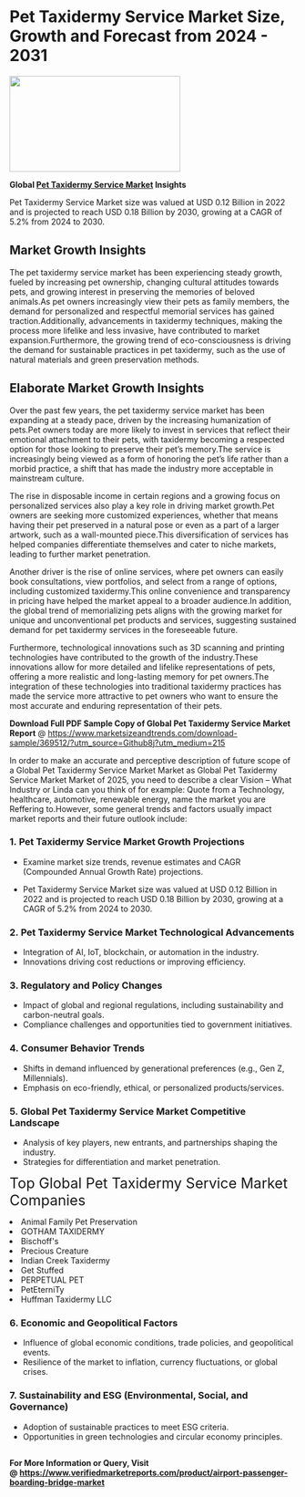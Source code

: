 <H1>Pet Taxidermy Service Market Size, Growth and Forecast from 2024 - 2031</H1><img class="aligncenter size-medium wp-image-584254" src="https://thirdeyenews.in/wp-content/uploads/2024/09/Global-Market-Research-300x168.jpeg" alt="" width="300" height="168" /><p><strong>Global&nbsp;<a href="https://www.marketsizeandtrends.com/download-sample/369512/?utm_source=Github8j?utm_medium=215">Pet Taxidermy Service Market</a> Insights</strong></p><p>Pet Taxidermy Service Market size was valued at USD 0.12 Billion in 2022 and is projected to reach USD 0.18 Billion by 2030, growing at a CAGR of 5.2% from 2024 to 2030.</p><p><h2>Market Growth Insights</h2> <p>The pet taxidermy service market has been experiencing steady growth, fueled by increasing pet ownership, changing cultural attitudes towards pets, and growing interest in preserving the memories of beloved animals.As pet owners increasingly view their pets as family members, the demand for personalized and respectful memorial services has gained traction.Additionally, advancements in taxidermy techniques, making the process more lifelike and less invasive, have contributed to market expansion.Furthermore, the growing trend of eco-consciousness is driving the demand for sustainable practices in pet taxidermy, such as the use of natural materials and green preservation methods.</p> <h2>Elaborate Market Growth Insights</h2> <p>Over the past few years, the pet taxidermy service market has been expanding at a steady pace, driven by the increasing humanization of pets.Pet owners today are more likely to invest in services that reflect their emotional attachment to their pets, with taxidermy becoming a respected option for those looking to preserve their pet’s memory.The service is increasingly being viewed as a form of honoring the pet’s life rather than a morbid practice, a shift that has made the industry more acceptable in mainstream culture.</p> <p>The rise in disposable income in certain regions and a growing focus on personalized services also play a key role in driving market growth.Pet owners are seeking more customized experiences, whether that means having their pet preserved in a natural pose or even as a part of a larger artwork, such as a wall-mounted piece.This diversification of services has helped companies differentiate themselves and cater to niche markets, leading to further market penetration.</p> <p>Another driver is the rise of online services, where pet owners can easily book consultations, view portfolios, and select from a range of options, including customized taxidermy.This online convenience and transparency in pricing have helped the market appeal to a broader audience.In addition, the global trend of memorializing pets aligns with the growing market for unique and unconventional pet products and services, suggesting sustained demand for pet taxidermy services in the foreseeable future.</p> <p>Furthermore, technological innovations such as 3D scanning and printing technologies have contributed to the growth of the industry.These innovations allow for more detailed and lifelike representations of pets, offering a more realistic and long-lasting memory for pet owners.The integration of these technologies into traditional taxidermy practices has made the service more attractive to pet owners who want to ensure the most accurate and enduring representation of their pets.</p> <p><span class=""><strong>Download Full PDF Sample Copy of Global Pet Taxidermy Service Market Report</strong> @ <a href="https://www.marketsizeandtrends.com/download-sample/369512/?utm_source=Github8j?utm_medium=215" target="_blank">https://www.marketsizeandtrends.com/download-sample/369512/?utm_source=Github8j?utm_medium=215</a></span></p><p>In order to make an accurate and perceptive description of future scope of a Global&nbsp;Pet Taxidermy Service Market Market as Global&nbsp;Pet Taxidermy Service Market Market of 2025, you need to describe a clear Vision &ndash; What Industry or Linda can you think of for example: Quote from a Technology, healthcare, automotive, renewable energy, name the market you are Reffering to.However, some general trends and factors usually impact market reports and their future outlook include:</p><h3>1.&nbsp;<strong>Pet Taxidermy Service Market Growth Projections</strong></h3><ul><li>Examine market size trends, revenue estimates and CAGR (Compounded Annual Growth Rate) projections.</li><li><p>Pet Taxidermy Service Market size was valued at USD 0.12 Billion in 2022 and is projected to reach USD 0.18 Billion by 2030, growing at a CAGR of 5.2% from 2024 to 2030.</p></li></ul><h3>2.&nbsp;<strong>Pet Taxidermy Service Market Technological Advancements</strong></h3><ul><li>Integration of AI, IoT, blockchain, or automation in the industry.</li><li>Innovations driving cost reductions or improving efficiency.</li></ul><h3>3.&nbsp;<strong>Regulatory and Policy Changes</strong></h3><ul><li>Impact of global and regional regulations, including sustainability and carbon-neutral goals.</li><li>Compliance challenges and opportunities tied to government initiatives.</li></ul><h3>4.&nbsp;<strong>Consumer Behavior Trends</strong></h3><ul><li>Shifts in demand influenced by generational preferences (e.g., Gen Z, Millennials).</li><li>Emphasis on eco-friendly, ethical, or personalized products/services.</li></ul><h3>5.&nbsp;<strong>Global Pet Taxidermy Service Market Competitive Landscape</strong></h3><ul><li>Analysis of key players, new entrants, and partnerships shaping the industry.</li><li>Strategies for differentiation and market penetration.</li></ul><p data-pm-slice="1 1 []"><span style="color: inherit; font-family: inherit; font-size: 25px;">Top Global Pet Taxidermy Service Market Companies</span></p><div class="" data-test-id=""><p><li>Animal Family Pet Preservation</li><li> GOTHAM TAXIDERMY</li><li> Bischoff's</li><li> Precious Creature</li><li> Indian Creek Taxidermy</li><li> Get Stuffed</li><li> PERPETUAL PET</li><li> PetEterniTy</li><li> Huffman Taxidermy LLC</li></p></div><h3>6.&nbsp;<strong>Economic and Geopolitical Factors</strong></h3><ul><li>Influence of global economic conditions, trade policies, and geopolitical events.</li><li>Resilience of the market to inflation, currency fluctuations, or global crises.</li></ul><h3>7.&nbsp;<strong>Sustainability and ESG (Environmental, Social, and Governance)</strong></h3><ul><li>Adoption of sustainable practices to meet ESG criteria.</li><li>Opportunities in green technologies and circular economy principles.</li></ul><h2><strong style="font-size: 14px;">For More Information or Query, Visit @&nbsp;</strong><a style="background-color: #ffffff; font-size: 14px;" href="https://www.marketsizeandtrends.com/report/pet-taxidermy-service-market/" target="_blank">https://www.verifiedmarketreports.com/product/airport-passenger-boarding-bridge-market</a></h2>
